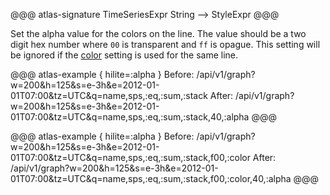 
@@@ atlas-signature
TimeSeriesExpr
String
-->
StyleExpr
@@@

Set the alpha value for the colors on the line. The value should be a two digit hex number
where `00` is transparent and `ff` is opague. This setting will be ignored if the
[color](color.md) setting is used for the same line.

@@@ atlas-example { hilite=:alpha }
Before: /api/v1/graph?w=200&h=125&s=e-3h&e=2012-01-01T07:00&tz=UTC&q=name,sps,:eq,:sum,:stack
After: /api/v1/graph?w=200&h=125&s=e-3h&e=2012-01-01T07:00&tz=UTC&q=name,sps,:eq,:sum,:stack,40,:alpha
@@@

@@@ atlas-example { hilite=:alpha }
Before: /api/v1/graph?w=200&h=125&s=e-3h&e=2012-01-01T07:00&tz=UTC&q=name,sps,:eq,:sum,:stack,f00,:color
After: /api/v1/graph?w=200&h=125&s=e-3h&e=2012-01-01T07:00&tz=UTC&q=name,sps,:eq,:sum,:stack,f00,:color,40,:alpha
@@@